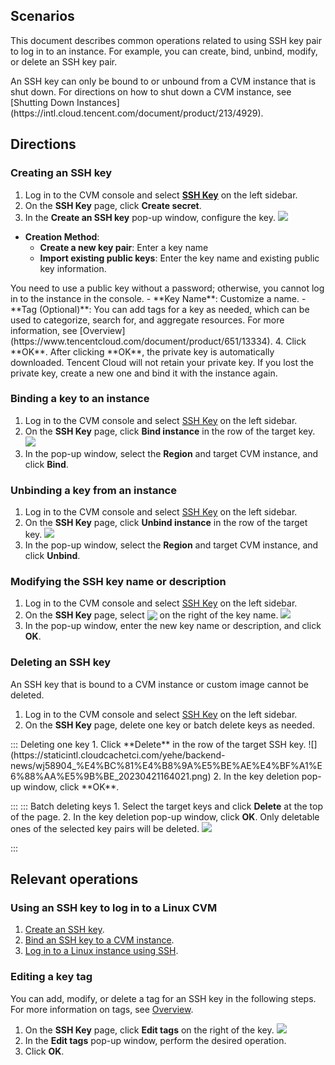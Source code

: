 ## Scenarios
This document describes common operations related to using SSH key pair to log in to an instance. For example, you can create, bind, unbind, modify, or delete an SSH key pair.

<dx-alert infotype="notice" title="">
An SSH key can only be bound to or unbound from a CVM instance that is shut down. For directions on how to shut down a CVM instance, see [Shutting Down Instances](https://intl.cloud.tencent.com/document/product/213/4929).
</dx-alert>

## Directions

### Creating an SSH key[](id:creatSSH)
1. Log in to the CVM console and select **[SSH Key](https://console.cloud.tencent.com/cvm/sshkey)** on the left sidebar.
2. On the **SSH Key** page, click **Create secret**.
3. In the **Create an SSH key** pop-up window, configure the key.
![](https://staticintl.cloudcachetci.com/yehe/backend-news/4dCL899_%E4%BC%81%E4%B8%9A%E5%BE%AE%E4%BF%A1%E6%88%AA%E5%9B%BE_20230421162143.png)
 - **Creation Method**:
    - **Create a new key pair**: Enter a key name
    - **Import existing public keys**: Enter the key name and existing public key information.
<dx-alert infotype="notice" title="">
You need to use a public key without a password; otherwise, you cannot log in to the instance in the console.
</dx-alert>
 - **Key Name**: Customize a name.
 - **Tag (Optional)**: You can add tags for a key as needed, which can be used to categorize, search for, and aggregate resources. For more information, see [Overview](https://www.tencentcloud.com/document/product/651/13334).
4. Click **OK**.
<dx-alert infotype="notice" title="">
After clicking **OK**, the private key is automatically downloaded. Tencent Cloud will not retain your private key. If you lost the private key, create a new one and bind it with the instance again.
</dx-alert>

### Binding a key to an instance[](id:bindingSSH)
1. Log in to the CVM console and select [SSH Key](https://console.cloud.tencent.com/cvm/sshkey) on the left sidebar.
2. On the **SSH Key** page, click **Bind instance** in the row of the target key.
![](https://staticintl.cloudcachetci.com/yehe/backend-news/wQxy755_%E4%BC%81%E4%B8%9A%E5%BE%AE%E4%BF%A1%E6%88%AA%E5%9B%BE_20230421163951.png)
3. In the pop-up window, select the **Region** and target CVM instance, and click **Bind**.


### Unbinding a key from an instance
1. Log in to the CVM console and select [SSH Key](https://console.cloud.tencent.com/cvm/sshkey) on the left sidebar.
2. On the **SSH Key** page, click **Unbind instance** in the row of the target key.
![](https://staticintl.cloudcachetci.com/yehe/backend-news/vvPz605_%E4%BC%81%E4%B8%9A%E5%BE%AE%E4%BF%A1%E6%88%AA%E5%9B%BE_20230421164006.png)
3. In the pop-up window, select the **Region** and target CVM instance, and click **Unbind**.


### Modifying the SSH key name or description
1. Log in to the CVM console and select [SSH Key](https://console.cloud.tencent.com/cvm/sshkey) on the left sidebar.
2. On the **SSH Key** page, select <img  style="margin:-3px 0px" src="https://main.qcloudimg.com/raw/9db81482f9242417d94a04f314b42b19.png"/> on the right of the key name.
![](https://staticintl.cloudcachetci.com/yehe/backend-news/JIYj454_%E4%BC%81%E4%B8%9A%E5%BE%AE%E4%BF%A1%E6%88%AA%E5%9B%BE_20230421164231.png)
3. In the pop-up window, enter the new key name or description, and click **OK**.

### Deleting an SSH key

<dx-alert infotype="notice" title="">
An SSH key that is bound to a CVM instance or custom image cannot be deleted.
</dx-alert>

1. Log in to the CVM console and select [SSH Key](https://console.cloud.tencent.com/cvm/sshkey) on the left sidebar.
2. On the **SSH Key** page, delete one key or batch delete keys as needed.
<dx-tabs>
::: Deleting one key
    1. Click **Delete** in the row of the target SSH key.
![](https://staticintl.cloudcachetci.com/yehe/backend-news/wj58904_%E4%BC%81%E4%B8%9A%E5%BE%AE%E4%BF%A1%E6%88%AA%E5%9B%BE_20230421164021.png)
    2. In the key deletion pop-up window, click **OK**.
   

:::
::: Batch deleting keys
    1. Select the target keys and click **Delete** at the top of the page.
        2. In the key deletion pop-up window, click **OK**.
        Only deletable ones of the selected key pairs will be deleted.
![](https://main.qcloudimg.com/raw/bfcdfb401f8906834b02372d3e50dbe0.png)
		
:::
</dx-tabs>

## Relevant operations

### Using an SSH key to log in to a Linux CVM

1. [Create an SSH key](#creatSSH).
2. [Bind an SSH key to a CVM instance](#bindingSSH).
3. [Log in to a Linux instance using SSH](https://www.tencentcloud.com/document/product/213/32501).

### Editing a key tag

You can add, modify, or delete a tag for an SSH key in the following steps. For more information on tags, see [Overview](https://www.tencentcloud.com/document/product/651/13334). 

1. On the **SSH Key** page, click **Edit tags** on the right of the key.
![](https://staticintl.cloudcachetci.com/yehe/backend-news/nwtQ886_%E4%BC%81%E4%B8%9A%E5%BE%AE%E4%BF%A1%E6%88%AA%E5%9B%BE_20230421163834.png)
2. In the **Edit tags** pop-up window, perform the desired operation.
3. Click **OK**.


